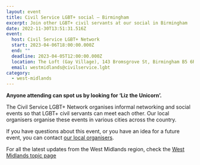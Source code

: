 ```yaml
---
layout: event
title: Civil Service LGBT+ social – Birmingham
excerpt: Join other LGBT+ civil servants at our social in Birmingham
date: 2022-11-30T13:51:31.516Z
event:
  host: Civil Service LGBT+ Network
  start: 2023-04-06T18:00:00.000Z
  end: ""
  deadline: 2023-04-05T12:00:00.000Z
  location: The Loft (Gay Village), 143 Bromsgrove St, Birmingham B5 6RG
  email: westmidlands@civilservice.lgbt
category:
  - west-midlands
---
```

**Anyone attending can spot us by looking for ‘Liz the Unicorn’.**

The Civil Service LGBT+ Network organises informal networking and social events so that LGBT+ civil servants can meet each other. Our local organisers organise these events in various cities across the country.

If you have questions about this event, or you have an idea for a future event, you can contact [our local organisers](/team).

For all the latest updates from the West Midlands region, check the [West Midlands topic page](/topic/west-midlands)